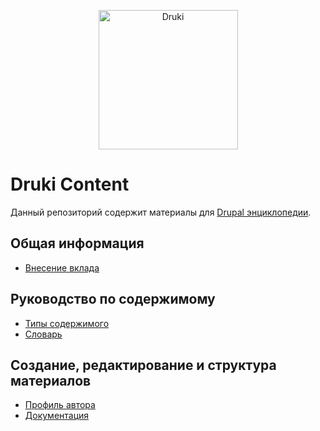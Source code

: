 <p align="center">
  <img src="https://i.imgur.com/GVA0m4I.png" alt="Druki" width="223">
</p>

# Druki Content

Данный репозиторий содержит материалы для [Drupal энциклопедии](https://druki.ru).

## Общая информация

* [Внесение вклада](CONTRIBUTING.md)

## Руководство по содержимому

* [Типы содержимого](_handbook/ru/content-types.md)
* [Словарь](_handbook/ru/word-list.md)

## Создание, редактирование и структура материалов

* [Профиль автора](_handbook/ru/author-profile.md)
* [Документация](_handbook/ru/documentation.md)
